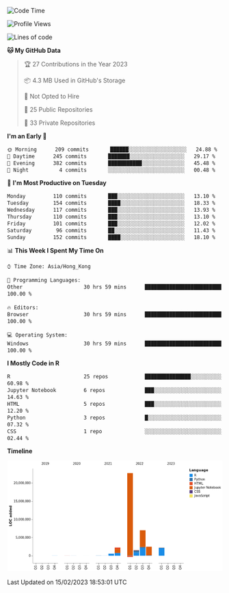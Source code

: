 

<!--**wt12318/wt12318** is a ✨ _special_ ✨ repository because its `README.md` (this file) appears on your GitHub profile.-->

<!--START_SECTION:waka-->
![Code Time](http://img.shields.io/badge/Code%20Time-598%20hrs%208%20mins-blue)

![Profile Views](http://img.shields.io/badge/Profile%20Views-0-blue)

![Lines of code](https://img.shields.io/badge/From%20Hello%20World%20I%27ve%20Written-39%20Million%20lines%20of%20code-blue)

**🐱 My GitHub Data** 

> 🏆 27 Contributions in the Year 2023
 > 
> 📦 4.3 MB Used in GitHub's Storage 
 > 
> 🚫 Not Opted to Hire
 > 
> 📜 25 Public Repositories 
 > 
> 🔑 33 Private Repositories  
 > 
**I'm an Early 🐤** 

```text
🌞 Morning      209 commits       ██████░░░░░░░░░░░░░░░░░░░   24.88 % 
🌆 Daytime      245 commits       ███████░░░░░░░░░░░░░░░░░░   29.17 % 
🌃 Evening      382 commits       ███████████░░░░░░░░░░░░░░   45.48 % 
🌙 Night          4 commits       ░░░░░░░░░░░░░░░░░░░░░░░░░   00.48 % 

```
📅 **I'm Most Productive on Tuesday** 

```text
Monday         110 commits       ███░░░░░░░░░░░░░░░░░░░░░░   13.10 % 
Tuesday        154 commits       ████░░░░░░░░░░░░░░░░░░░░░   18.33 % 
Wednesday      117 commits       ███░░░░░░░░░░░░░░░░░░░░░░   13.93 % 
Thursday       110 commits       ███░░░░░░░░░░░░░░░░░░░░░░   13.10 % 
Friday         101 commits       ███░░░░░░░░░░░░░░░░░░░░░░   12.02 % 
Saturday        96 commits       ██░░░░░░░░░░░░░░░░░░░░░░░   11.43 % 
Sunday         152 commits       ████░░░░░░░░░░░░░░░░░░░░░   18.10 % 

```


📊 **This Week I Spent My Time On** 

```text
⌚︎ Time Zone: Asia/Hong_Kong

💬 Programming Languages: 
Other                    30 hrs 59 mins      █████████████████████████   100.00 % 

🔥 Editors: 
Browser                  30 hrs 59 mins      █████████████████████████   100.00 % 

💻 Operating System: 
Windows                  30 hrs 59 mins      █████████████████████████   100.00 % 

```

**I Mostly Code in R** 

```text
R                        25 repos            ███████████████░░░░░░░░░░   60.98 % 
Jupyter Notebook         6 repos             ███░░░░░░░░░░░░░░░░░░░░░░   14.63 % 
HTML                     5 repos             ███░░░░░░░░░░░░░░░░░░░░░░   12.20 % 
Python                   3 repos             █░░░░░░░░░░░░░░░░░░░░░░░░   07.32 % 
CSS                      1 repo              ░░░░░░░░░░░░░░░░░░░░░░░░░   02.44 % 

```


**Timeline**

![Chart not found](https://raw.githubusercontent.com/wt12318/wt12318/main/charts/bar_graph.png) 


 Last Updated on 15/02/2023 18:53:01 UTC
<!--END_SECTION:waka-->


